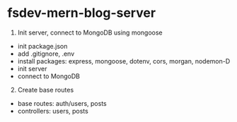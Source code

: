 # fsdev-mern-blog-server

1. Init server, connect to MongoDB using mongoose

- init package.json
- add .gitignore, .env
- install packages: express, mongoose, dotenv, cors, morgan, nodemon-D
- init server
- connect to MongoDB

2. Create base routes

- base routes: auth/users, posts
- controllers: users, posts
